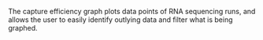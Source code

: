 The capture efficiency graph plots data points of RNA sequencing runs, and allows the user to 
easily identify outlying data and filter what is being graphed.  
